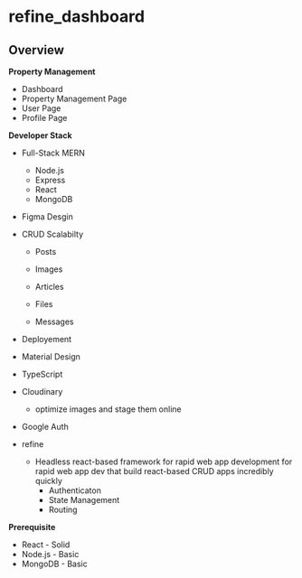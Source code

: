 # refine_dashboard

## Overview

**Property Management**

- Dashboard
- Property Management Page
- User Page
- Profile Page

**Developer Stack**

- Full-Stack MERN
  - Node.js
  - Express
  - React
  - MongoDB

- Figma Desgin

- CRUD Scalabilty

  - Posts

  - Images

  - Articles

  - Files

  - Messages

- Deployement

- Material Design

- TypeScript

- Cloudinary

  - optimize images and stage them online

- Google Auth

- refine

  - Headless react-based framework for rapid web app development for rapid web app dev that build react-based CRUD apps incredibly quickly
    - Authenticaton
    - State Management
    - Routing

**Prerequisite**

- React - Solid
- Node.js - Basic
- MongoDB - Basic





